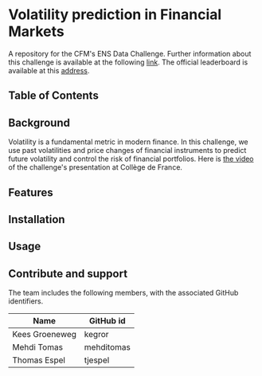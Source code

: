 # Volatility prediction in Financial Markets
A repository for the CFM's ENS Data Challenge. Further information about this challenge is available at the following [link](https://challengedata.ens.fr/en/challenge/34/volatility_prediction_in_financial_markets.html). The official leaderboard is available at this [address](http://datachallenge.cfm.fr).

## Table of Contents

## Background
Volatility is a fundamental metric in modern finance. In this challenge, we use past volatilities and price changes of financial instruments to predict future volatility and control the risk of financial portfolios.
Here is [the video](https://www.college-de-france.fr/site/stephane-mallat/Prediction-de-volatilite-de-marches-financiers-par-CFM.htm) of the challenge's presentation at Collège de France.


## Features

## Installation

## Usage

## Contribute and support

The team includes the following members, with the associated GitHub identifiers.

| Name | GitHub id |
| --- | --- |
|Kees Groeneweg|kegror|
|Mehdi Tomas|mehditomas|
|Thomas Espel|tjespel|

